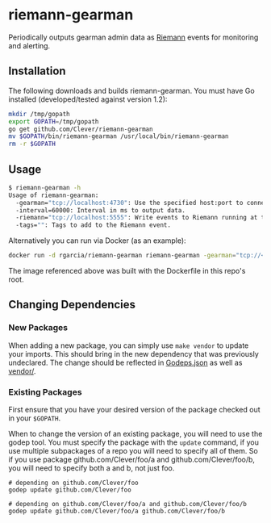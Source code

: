 # riemann-gearman

Periodically outputs gearman admin data as [Riemann](http://riemann.io) events for monitoring and alerting.

## Installation

The following downloads and builds riemann-gearman.
You must have Go installed (developed/tested against version 1.2):

```bash
mkdir /tmp/gopath
export GOPATH=/tmp/gopath
go get github.com/Clever/riemann-gearman
mv $GOPATH/bin/riemann-gearman /usr/local/bin/riemann-gearman
rm -r $GOPATH
```

## Usage

```bash
$ riemann-gearman -h
Usage of riemann-gearman:
  -gearman="tcp://localhost:4730": Use the specified host:port to connect to gearman.
  -interval=60000: Interval in ms to output data.
  -riemann="tcp://localhost:5555": Write events to Riemann running at this port. Can also specify 'stdout' to debug.
  -tags="": Tags to add to the Riemann event.
```

Alternatively you can run via Docker (as an example):

```bash
docker run -d rgarcia/riemann-gearman riemann-gearman -gearman="tcp://<gearman host>:4730" -interval=60000 -riemann="<riemann host>" -tags="production,docker"
```

The image referenced above was built with the Dockerfile in this repo's root.

## Changing Dependencies

### New Packages

When adding a new package, you can simply use `make vendor` to update your imports.
This should bring in the new dependency that was previously undeclared.
The change should be reflected in [Godeps.json](Godeps/Godeps.json) as well as [vendor/](vendor/).

### Existing Packages

First ensure that you have your desired version of the package checked out in your `$GOPATH`.

When to change the version of an existing package, you will need to use the godep tool.
You must specify the package with the `update` command, if you use multiple subpackages of a repo you will need to specify all of them.
So if you use package github.com/Clever/foo/a and github.com/Clever/foo/b, you will need to specify both a and b, not just foo.

```
# depending on github.com/Clever/foo
godep update github.com/Clever/foo

# depending on github.com/Clever/foo/a and github.com/Clever/foo/b
godep update github.com/Clever/foo/a github.com/Clever/foo/b
```

